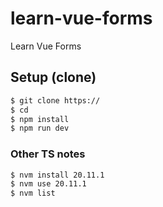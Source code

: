 # learn-vue-forms
 Learn Vue Forms

## Setup (clone)
```bash
$ git clone https://
$ cd 
$ npm install
$ npm run dev
```

### Other TS notes
```bash
$ nvm install 20.11.1
$ nvm use 20.11.1
$ nvm list
```